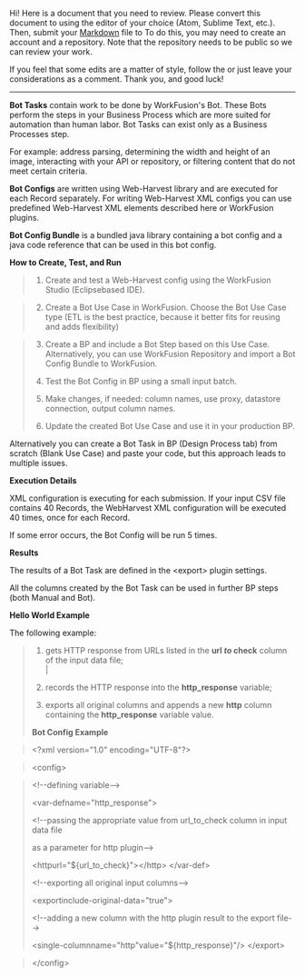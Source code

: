 Hi! Here is a document that you need to review. Please convert this
document to using the editor of your choice (Atom, Sublime Text, etc.).
Then, submit your [Markdown](https:) file to To do this, you may need to create an
account and a repository. Note that the repository needs to be public so
we can review your work.

If you feel that some edits are a matter of style, follow the or just
leave your considerations as a comment. Thank you, and good luck!

---------------

**Bot Tasks** contain work to be done by WorkFusion's Bot. These Bots
perform the steps in your Business Process which are more suited for
automation than human labor. Bot Tasks can exist only as a Business
Processes step.

For example: address parsing, determining the width and height of an
image, interacting with your API or repository, or filtering content
that do not meet certain criteria.

**Bot Configs** are written using Web-Harvest library and are executed
for each Record separately. For writing Web-Harvest XML configs you can
use predefined Web-Harvest XML elements described here or WorkFusion
plugins.

**Bot Config Bundle** is a bundled java library containing a bot config
and a java code reference that can be used in this bot config.

**How to Create, Test, and Run**

> 1. Create and test a Web-Harvest config using the WorkFusion Studio (Eclipsebased IDE).                                  

> 2. Create a Bot Use Case in WorkFusion. Choose the Bot Use Case type
> (ETL is the best practice, because it better fits for reusing and adds
flexibility)

> 3. Create a BP and include a Bot Step based on this Use Case.
> Alternatively, you can use WorkFusion Repository and import a Bot
> Config Bundle to WorkFusion.
>
> 4. Test the Bot Config in BP using a small input batch.
>
> 5. Make changes, if needed: column names, use proxy, datastore
> connection, output column names.
>
> 6. Update the created Bot Use Case and use it in your production BP.

Alternatively you can create a Bot Task in BP (Design Process tab) from
scratch (Blank Use Case) and paste your code, but this approach leads to
multiple issues.

**Execution Details**

XML configuration is executing for each submission. If your input CSV
file contains 40 Records, the WebHarvest XML configuration will be
executed 40 times, once for each Record.

If some error occurs, the Bot Config will be run 5 times.

**Results**

The results of a Bot Task are defined in the \<export\> plugin settings.

All the columns created by the Bot Task can be used in further BP steps
(both Manual and Bot).

**Hello World Example**

The following example:

> 1. gets HTTP response from URLs listed in the **url _to_ check** column of the input data file;    
>                           |
> 2. records the HTTP response into the **http_response** variable;
> 
> 3. exports all original columns and appends a new **http** column
> containing the **http_response** variable value.
>
> **Bot Config Example**

>\<?xml version=\"1.0\" encoding=\"UTF-8\"?\>

>\<config\>

> \<!\--defining variable\--\>
>
> \<var-defname=\"http_response\"\>
>
> \<!\--passing the appropriate value from url_to_check column in input
> data file
>
> as a parameter for http plugin\--\>
>
> \<httpurl=\"\${url_to_check}\"\>\</http\> \</var-def\>
>
> \<!\--exporting all original input columns\--\>
>
> \<exportinclude-original-data=\"true\"\>
>
> \<!\--adding a new column with the http plugin result to the export
> file\--\>
>
> \<single-columnname=\"http\"value=\"\${http_response}\"/\> \</export\>

>\</config\>
